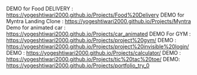 DEMO for Food DELIVERY :
https://yogeshtiwari2000.github.io/Projects/Food%20Delivery
DEMO for Myntra Landing Clone :
https://yogeshtiwari2000.github.io/Projects/Myntra
Demo for animated car :
https://yogeshtiwari2000.github.io/Projects/car_animated
DEMO For GYM :
https://yogeshtiwari2000.github.io/Projects/project%20gym/
DEMO :
https://yogeshtiwari2000.github.io/Projects/project%20invisible%20login/
DEMO :
https://yogeshtiwari2000.github.io/Projects/calculator/
DEMO :
https://yogeshtiwari2000.github.io/Projects/tic%20tac%20toe/
DEMO:
https://yogeshtiwari2000.github.io/Projects/portfolio_try_0
